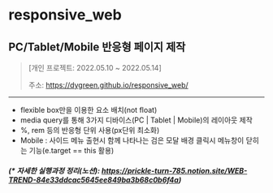 # responsive_web
## PC/Tablet/Mobile 반응형 페이지 제작
> [개인 프로젝트: 2022.05.10 ~ 2022.05.14]
> 
> 주소: https://dygreen.github.io/responsive_web/
***
* flexible box만을 이용한 요소 배치(not float)
* media query를 통해 3가지 디바이스(PC | Tablet | Mobile)의 레이아웃 제작
* %, rem 등의 반응형 단위 사용(px단위 최소화)
* Mobile : 사이드 메뉴 출현시 함께 나타나는 검은 모달 배경 클릭시 메뉴창이 닫히는 기능(e.target == this 활용) 

#### _(* 자세한 실행과정 정리(노션): https://prickle-turn-785.notion.site/WEB-TREND-84e33ddcac5645ee849ba3b68c0b6f4a)_
